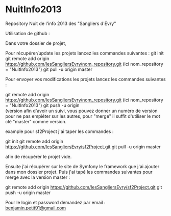 NuitInfo2013
============

Repository Nuit de l'info 2013 des "Sangliers d'Evry"


Utilisation de github :

Dans votre dossier de projet,

Pour récupérer/update les projets lancez les commandes suivantes :
  git init
  git remote add origin https://github.com/lesSangliersEvry/nom_repository.git (ici nom_repository = "NuitInfo2013")
  git pull -u origin master


Pour envoyer vos modifications les projets lancez les commandes suivantes :

  git remote add origin https://github.com/lesSangliersEvry/nom_repository.git (ici nom_repository = "NuitInfo2013")
  git push -u origin <version>  
(version afin d'avoir un suivi, vous pouvez donner un numéro de version pour ne pas empiéter sur les autres, pour "merge" il suffit d'utiliser le mot clé "master" comme version.
  
  
example pour sf2Project j'ai taper les commandes :

  git init
  git remote add origin https://github.com/lesSangliersEvry/sf2Project.git
  git pull -u origin master
  
  afin de récupérer le projet vide.
  
  Ensuite j'ai récupérer sur le site de Symfony le framework que j'ai ajouter dans mon dossier projet.
  Puis j'ai tapé les commandes suivantes pour merge avec la version master :
  
  git remote add origin https://github.com/lesSangliersEvry/sf2Project.git
  git push -u origin master
  
  
Pour le login et password demandez par email :
benjamin.petit91@gmail.com
  
